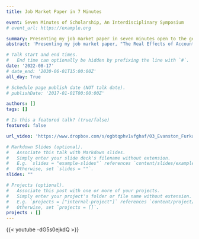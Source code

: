 ```yaml
---
title: Job Market Paper in 7 Minutes

event: Seven Minutes of Scholarship, An Interdisciplinary Symposium
# event_url: https://example.org

summary: Presenting my job market paper in seven minutes open to the general public
abstract: 'Presenting my job market paper, "The Real Effects of Accounting: Evidence from ASC 606", in seven minutes open to the general public'

# Talk start and end times.
#   End time can optionally be hidden by prefixing the line with `#`.
date: '2022-08-17'
# date_end: '2030-06-01T15:00:00Z'
all_day: True

# Schedule page publish date (NOT talk date).
# publishDate: '2017-01-01T00:00:00Z'

authors: []
tags: []

# Is this a featured talk? (true/false)
featured: false

url_video: 'https://www.dropbox.com/s/ogbtqphv1vfghaf/03_Evanston_Furkan_Export.mp4?dl=0'

# Markdown Slides (optional).
#   Associate this talk with Markdown slides.
#   Simply enter your slide deck's filename without extension.
#   E.g. `slides = "example-slides"` references `content/slides/example-slides.md`.
#   Otherwise, set `slides = ""`.
slides: ""

# Projects (optional).
#   Associate this post with one or more of your projects.
#   Simply enter your project's folder or file name without extension.
#   E.g. `projects = ["internal-project"]` references `content/project/deep-learning/index.md`.
#   Otherwise, set `projects = []`.
projects : []
---
```


{{< youtube -dG5s0ejkdQ >}}